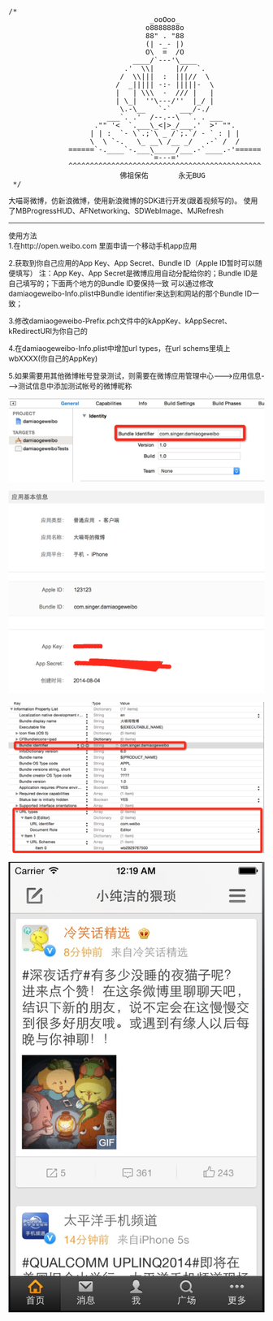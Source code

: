 <pre>
/*
                                 _ooOoo_
                                o8888888o
                                88" . "88
                                (| -_- |)
                                O\  =  /O
                             ____/`---'\____
                           .'  \\|     |//  `.
                          /  \\|||  :  |||//  \
                         /  _||||| -:- |||||-  \
                         |   | \\\  -  /// |   |
                         | \_|  ''\---/''  |_/ |
                          \.-\__   `-`  ___/-./
                       ___`. .'  /--.--\  `. . ___
                    ."" '<  `.___\_<|>_/___.'  >' "".
                   | | :  `- \`.;`\ _ /`;.`/ - ` : | |
                   \  \ `-.   \_ __\ /__ _/   .-` /  /
              ======`-.____`-.___\_____/___.-`____.-'======
                                 `=---='
              ^^^^^^^^^^^^^^^^^^^^^^^^^^^^^^^^^^^^^^^^^^^^^
                          佛祖保佑       永无BUG
 */
</pre>
大喵哥微博，仿新浪微博，使用新浪微博的SDK进行开发(跟着视频写的)。
使用了MBProgressHUD、AFNetworking、SDWebImage、MJRefresh
***

使用方法<br/>
1.在http://open.weibo.com 里面申请一个移动手机app应用

2.获取到你自己应用的App Key、App Secret、Bundle ID（Apple ID暂时可以随便填写）
注：App Key、App Secret是微博应用自动分配给你的；Bundle ID是自己填写的；下面两个地方的Bundle ID要保持一致
可以通过修改damiaogeweibo-Info.plist中Bundle identifier来达到和网站的那个Bundle ID一致；

3.修改damiaogeweibo-Prefix.pch文件中的kAppKey、kAppSecret、kRedirectURI为你自己的

4.在damiaogeweibo-Info.plist中增加url types，在url schems里填上wbXXXX(你自己的AppKey)

5.如果需要用其他微博帐号登录测试，则需要在微博应用管理中心--->应用信息--->测试信息中添加测试帐号的微博昵称





![alt Home](https://raw.githubusercontent.com/singer1026/damiaogeweibo/master/Screens/a.png)

![alt Home](https://raw.githubusercontent.com/singer1026/damiaogeweibo/master/Screens/b.png)

![alt Home](https://raw.githubusercontent.com/singer1026/damiaogeweibo/master/Screens/c.png)

![alt Home](https://raw.githubusercontent.com/singer1026/damiaogeweibo/master/Screens/1.png)